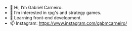 - 👋 Hi, I’m Gabriel Carneiro.
- 👀 I’m interested in rpg's and strategy games.
- 🌱 Learning front-end development.
- 📫 Instagram: https://www.instagram.com/gabmcarneiro/
<!---
GabeMike52/GabeMike52 is a ✨ special ✨ repository because its `README.md` (this file) appears on your GitHub profile.
You can click the Preview link to take a look at your changes.
--->
